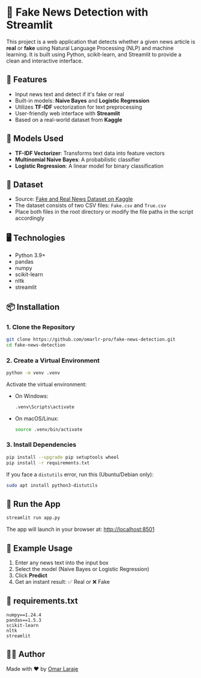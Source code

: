 # 📰 Fake News Detection with Streamlit

This project is a web application that detects whether a given news article is **real** or **fake** using Natural Language Processing (NLP) and machine learning. It is built using Python, scikit-learn, and Streamlit to provide a clean and interactive interface.

## 📌 Features

- Input news text and detect if it's fake or real
- Built-in models: **Naive Bayes** and **Logistic Regression**
- Utilizes **TF-IDF** vectorization for text preprocessing
- User-friendly web interface with **Streamlit**
- Based on a real-world dataset from **Kaggle**

## 🧠 Models Used

- **TF-IDF Vectorizer**: Transforms text data into feature vectors
- **Multinomial Naive Bayes**: A probabilistic classifier
- **Logistic Regression**: A linear model for binary classification

## 📁 Dataset

- Source: [Fake and Real News Dataset on Kaggle](https://www.kaggle.com/clmentbisaillon/fake-and-real-news-dataset)
- The dataset consists of two CSV files: `Fake.csv` and `True.csv`
- Place both files in the root directory or modify the file paths in the script accordingly

## 🖥️ Technologies

- Python 3.9+
- pandas
- numpy
- scikit-learn
- nltk
- streamlit

## 📦 Installation

### 1. Clone the Repository

```bash
git clone https://github.com/omarlr-pro/fake-news-detection.git
cd fake-news-detection
```

### 2. Create a Virtual Environment

```bash
python -m venv .venv
```

Activate the virtual environment:

- On Windows:
  ```bash
  .venv\Scripts\activate
  ```
- On macOS/Linux:
  ```bash
  source .venv/bin/activate
  ```

### 3. Install Dependencies

```bash
pip install --upgrade pip setuptools wheel
pip install -r requirements.txt
```

If you face a `distutils` error, run this (Ubuntu/Debian only):

```bash
sudo apt install python3-distutils
```

## 🚀 Run the App

```bash
streamlit run app.py
```

The app will launch in your browser at: [http://localhost:8501](http://localhost:8501)

## 🧪 Example Usage

1. Enter any news text into the input box
2. Select the model (Naive Bayes or Logistic Regression)
3. Click **Predict**
4. Get an instant result: ✅ Real or ❌ Fake

## 📄 requirements.txt

```
numpy==1.24.4
pandas==1.5.3
scikit-learn
nltk
streamlit
```

## 🙋‍♂️ Author

Made with ❤️ by [Omar Laraje](https://www.linkedin.com/in/omar-laraje/)


